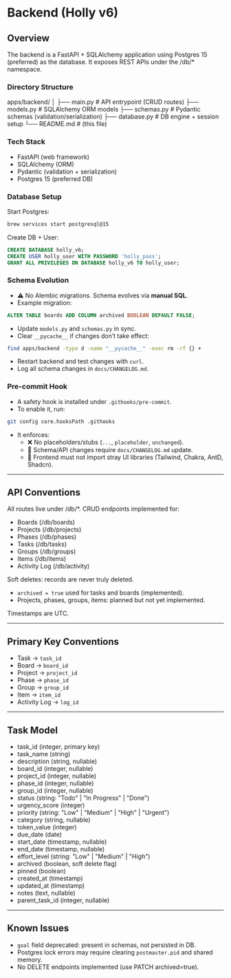 # Backend (Holly v6)

## Overview
The backend is a FastAPI + SQLAlchemy application using Postgres 15 (preferred) as the database.
It exposes REST APIs under the /db/* namespace.

### Directory Structure
apps/backend/
│
├── main.py        # API entrypoint (CRUD routes)
├── models.py      # SQLAlchemy ORM models
├── schemas.py     # Pydantic schemas (validation/serialization)
├── database.py    # DB engine + session setup
└── README.md      # (this file)

### Tech Stack
- FastAPI (web framework)
- SQLAlchemy (ORM)
- Pydantic (validation + serialization)
- Postgres 15 (preferred DB)

### Database Setup
Start Postgres:
```bash
brew services start postgresql@15
```

Create DB + User:
```sql
CREATE DATABASE holly_v6;
CREATE USER holly_user WITH PASSWORD 'holly_pass';
GRANT ALL PRIVILEGES ON DATABASE holly_v6 TO holly_user;
```

### Schema Evolution
- ⚠️ No Alembic migrations. Schema evolves via **manual SQL**.
- Example migration:
```sql
ALTER TABLE boards ADD COLUMN archived BOOLEAN DEFAULT FALSE;
```
- Update `models.py` and `schemas.py` in sync.
- Clear `__pycache__` if changes don’t take effect:
```bash
find apps/backend -type d -name "__pycache__" -exec rm -rf {} +
```
- Restart backend and test changes with `curl`.
- Log all schema changes in `docs/CHANGELOG.md`.

### Pre-commit Hook
- A safety hook is installed under `.githooks/pre-commit`.
- To enable it, run:
```bash
git config core.hooksPath .githooks
```
- It enforces:
  - ❌ No placeholders/stubs (`...`, `placeholder`, `unchanged`).
  - 📑 Schema/API changes require `docs/CHANGELOG.md` update.
  - 🎨 Frontend must not import stray UI libraries (Tailwind, Chakra, AntD, Shadcn).

---

## API Conventions
All routes live under /db/*.
CRUD endpoints implemented for:
- Boards (/db/boards)
- Projects (/db/projects)
- Phases (/db/phases)
- Tasks (/db/tasks)
- Groups (/db/groups)
- Items (/db/items)
- Activity Log (/db/activity)

Soft deletes: records are never truly deleted.
- `archived = true` used for tasks and boards (implemented).
- Projects, phases, groups, items: planned but not yet implemented.

Timestamps are UTC.

---

## Primary Key Conventions
- Task → `task_id`
- Board → `board_id`
- Project → `project_id`
- Phase → `phase_id`
- Group → `group_id`
- Item → `item_id`
- Activity Log → `log_id`

---

## Task Model
- task_id (integer, primary key)
- task_name (string)
- description (string, nullable)
- board_id (integer, nullable)
- project_id (integer, nullable)
- phase_id (integer, nullable)
- group_id (integer, nullable)
- status (string: "Todo" | "In Progress" | "Done")
- urgency_score (integer)
- priority (string: "Low" | "Medium" | "High" | "Urgent")
- category (string, nullable)
- token_value (integer)
- due_date (date)
- start_date (timestamp, nullable)
- end_date (timestamp, nullable)
- effort_level (string: "Low" | "Medium" | "High")
- archived (boolean, soft delete flag)
- pinned (boolean)
- created_at (timestamp)
- updated_at (timestamp)
- notes (text, nullable)
- parent_task_id (integer, nullable)

---

## Known Issues
- `goal` field deprecated: present in schemas, not persisted in DB.
- Postgres lock errors may require clearing `postmaster.pid` and shared memory.
- No DELETE endpoints implemented (use PATCH archived=true).
